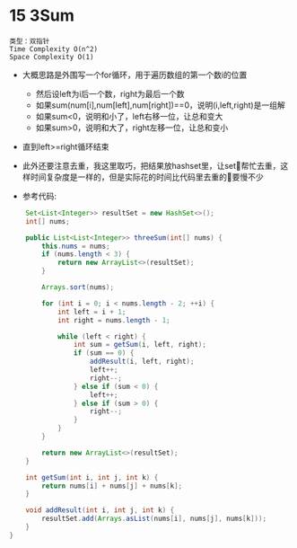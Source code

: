 # 15 3Sum

```
类型：双指针
Time Complexity O(n^2)
Space Complexity O(1)
```

- 大概思路是外围写一个for循环，用于遍历数组的第一个数i的位置
    - 然后设left为i后一个数，right为最后一个数
    - 如果sum(num[i],num[left],num[right])==0，说明(i,left,right)是一组解
    - 如果sum<0，说明和小了，left右移一位，让总和变大
    - 如果sum>0，说明和大了，right左移一位，让总和变小
- 直到left>=right循环结束


- 此外还要注意去重，我这里取巧，把结果放hashset里，让set帮忙去重，这样时间复杂度是一样的，但是实际花的时间比代码里去重的要慢不少
- 参考代码:
``` java
    Set<List<Integer>> resultSet = new HashSet<>();
    int[] nums;

    public List<List<Integer>> threeSum(int[] nums) {
        this.nums = nums;
        if (nums.length < 3) {
            return new ArrayList<>(resultSet);
        }

        Arrays.sort(nums);

        for (int i = 0; i < nums.length - 2; ++i) {
            int left = i + 1;
            int right = nums.length - 1;

            while (left < right) {
                int sum = getSum(i, left, right);
                if (sum == 0) {
                    addResult(i, left, right);
                    left++;
                    right--;
                } else if (sum < 0) {
                    left++;
                } else if (sum > 0) {
                    right--;
                }
            }
        }

        return new ArrayList<>(resultSet);
    }

    int getSum(int i, int j, int k) {
        return nums[i] + nums[j] + nums[k];
    }

    void addResult(int i, int j, int k) {
        resultSet.add(Arrays.asList(nums[i], nums[j], nums[k]));
    }
}
```